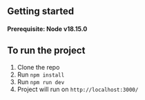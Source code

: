 ## Getting started

#### Prerequisite: Node v18.15.0

## To run the project

1. Clone the repo
2. Run `npm install`
3. Run `npm run dev`
4. Project will run on `http://localhost:3000/`
